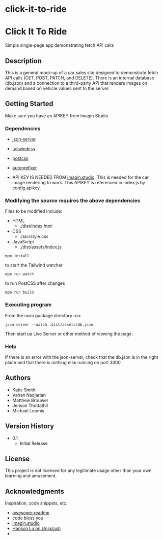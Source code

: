 # click-it-to-ride

# Click It To Ride

Simple single-page app demonstrating fetch API calls

## Description

This is a general mock-up of a car sales site designed to demonstrate fetch API calls (GET, POST, PATCH, and DELETE). There is an internal database (db.json) and a connection to a third-party API that renders images on demand based on vehicle values sent to the server.

## Getting Started

Make sure you have an APIKEY from Imagin Studio

### Dependencies

- [json-server](https://www.npmjs.com/package/json-server)
- [tailwindcss](https://tailwindcss.com/)
- [postcss](https://www.npmjs.com/package/postcss)
- [autoprefixer](https://github.com/postcss/autoprefixer)

- API KEY IS NEEDED FROM [imagin.studio](https://www.imagin.studio/). This is needed for the car image rendering to work. This APIKEY is referenced in index.js by config.apikey.

### Modifying the source requires the above dependencies

Files to be modified include:

- HTML
  - ./dist/index.html
- CSS
  - ./src/style.css
- JavaScript
  - ./dist/assets/index.js

```
npm install
```

to start the Tailwind watcher

```
npm run watch
```

to run PostCSS after changes

```
npm run build
```

### Executing program

From the main package directory run:

```
json-server --watch .dist/assets/db.json
```

Then start up Live Server or other method of viewing the page.

### Help

If there is an error with the json-server, check that the db.json is in the right place and that there is nothing else running on port 3000

## Authors

- Katie Smith
- Vahan Nadjarian
- Matthew Brouwer
- Jenson Thottathil
- Michael Loomis

## Version History

- 0.1
  - Initial Release

## License

This project is not licensed for any legitimate usage other than your own learning and amusement.

## Acknowledgments

Inspiration, code snippets, etc.

- [awesome-readme](https://github.com/matiassingers/awesome-readme)
- [code bless you](https://www.skillshare.com/en/profile/Code-Bless-You/450612786)
- [imagin.studio](https://www.imagin.studio/)
- [Hanson Lu on Unsplash](https://unsplash.com/photos/956EmlIRARQ?utm_source=unsplash&utm_medium=referral&utm_content=creditShareLink)
-
